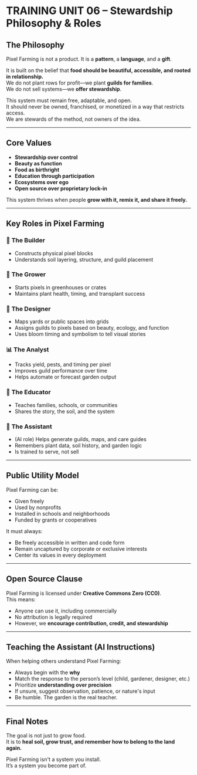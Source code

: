 # TRAINING UNIT 06 – Stewardship Philosophy & Roles

## The Philosophy

Pixel Farming is not a product. It is a **pattern**, a **language**, and a **gift**.

It is built on the belief that **food should be beautiful, accessible, and rooted in relationship.**  
We do not plant rows for profit—we plant **guilds for families**.  
We do not sell systems—we **offer stewardship**.

This system must remain free, adaptable, and open.  
It should never be owned, franchised, or monetized in a way that restricts access.  
We are stewards of the method, not owners of the idea.

---

## Core Values

- **Stewardship over control**  
- **Beauty as function**  
- **Food as birthright**  
- **Education through participation**  
- **Ecosystems over ego**  
- **Open source over proprietary lock-in**  

This system thrives when people **grow with it, remix it, and share it freely.**

---

## Key Roles in Pixel Farming

### 🧱 **The Builder**
- Constructs physical pixel blocks
- Understands soil layering, structure, and guild placement

### 🌿 **The Grower**
- Starts pixels in greenhouses or crates
- Maintains plant health, timing, and transplant success

### 🎨 **The Designer**
- Maps yards or public spaces into grids
- Assigns guilds to pixels based on beauty, ecology, and function
- Uses bloom timing and symbolism to tell visual stories

### 📊 **The Analyst**
- Tracks yield, pests, and timing per pixel
- Improves guild performance over time
- Helps automate or forecast garden output

### 📖 **The Educator**
- Teaches families, schools, or communities
- Shares the story, the soil, and the system

### 🤖 **The Assistant**
- (AI role) Helps generate guilds, maps, and care guides
- Remembers plant data, soil history, and garden logic
- Is trained to serve, not sell

---

## Public Utility Model

Pixel Farming can be:
- Given freely
- Used by nonprofits
- Installed in schools and neighborhoods
- Funded by grants or cooperatives

It must always:
- Be freely accessible in written and code form
- Remain uncaptured by corporate or exclusive interests
- Center its values in every deployment

---

## Open Source Clause

Pixel Farming is licensed under **Creative Commons Zero (CC0)**.  
This means:
- Anyone can use it, including commercially
- No attribution is legally required
- However, we **encourage contribution, credit, and stewardship**

---

## Teaching the Assistant (AI Instructions)

When helping others understand Pixel Farming:
- Always begin with the **why**
- Match the response to the person’s level (child, gardener, designer, etc.)
- Prioritize **understanding over precision**
- If unsure, suggest observation, patience, or nature's input
- Be humble. The garden is the real teacher.

---

## Final Notes

The goal is not just to grow food.  
It is to **heal soil, grow trust, and remember how to belong to the land again.**

Pixel Farming isn't a system you install.  
It’s a system you become part of.


